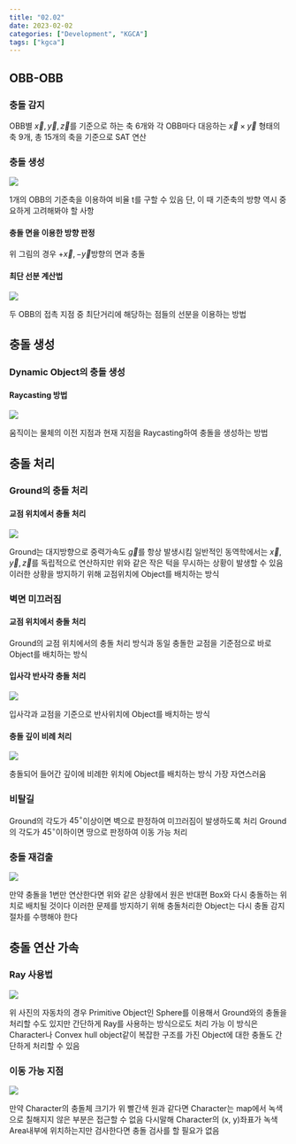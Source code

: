 ```yaml
---
title: "02.02"
date: 2023-02-02
categories: ["Development", "KGCA"]
tags: ["kgca"]
---
```

## OBB-OBB

### 충돌 감지
OBB별 $\vec{x}, \vec{y}, \vec{z}$를 기준으로 하는 축 6개와 각 OBB마다 대응하는 $\vec{x} \times \vec{y}$ 형태의 축 9개, 총 15개의 축을 기준으로 SAT 연산

### 충돌 생성

![](/images/3b003a2e-613f-420c-9664-28da2008f946-image.PNG)

1개의 OBB의 기준축을 이용하여 비율 t를 구할 수 있음
단, 이 때 기준축의 방향 역시 중요하게 고려해봐야 할 사항
#### 충돌 면을 이용한 방향 판정
위 그림의 경우 $+\vec{x}, -\vec{y}$방향의 면과 충돌
#### 최단 선분 계산법

![](/images/29519b1b-92ad-48b1-ae0d-e819179afcfd-image.PNG)

두 OBB의 접촉 지점 중 최단거리에 해당하는 점들의 선분을 이용하는 방법

## 충돌 생성
### Dynamic Object의 충돌 생성
#### Raycasting 방법

![](/images/3e93d03b-0443-4641-b722-32cef4a0f660-image.PNG)

움직이는 물체의 이전 지점과 현재 지점을 Raycasting하여 충돌을 생성하는 방법

## 충돌 처리
### Ground의 충돌 처리
#### 교점 위치에서 충돌 처리

![](/images/72ebc052-435a-473a-a93d-9b274ebba615-image.PNG)

Ground는 대지방향으로 중력가속도 $\vec{g}$를 항상 발생시킴
일반적인 동역학에서는 $\vec{x}, \vec{y}, \vec{z}$를 독립적으로 연산하지만 위와 같은 작은 턱을 무시하는 상황이 발생할 수 있음
이러한 상황을 방지하기 위해 교점위치에 Object를 배치하는 방식

### 벽면 미끄러짐
#### 교점 위치에서 충돌 처리
Ground의 교점 위치에서의 충돌 처리 방식과 동일
충돌한 교점을 기준점으로 바로 Object를 배치하는 방식

#### 입사각 반사각 충돌 처리

![](/images/db84afa9-c7f4-402e-bfa2-3b43b86910ee-image.PNG)

입사각과 교점을 기준으로 반사위치에 Object를 배치하는 방식

#### 충돌 깊이 비례 처리

![](/images/d5caae9e-c3ed-45a5-a1ef-d356706797ce-image.PNG)

충돌되어 들어간 깊이에 비례한 위치에 Object를 배치하는 방식
가장 자연스러움

### 비탈길
Ground의 각도가 $45^\circ$이상이면 벽으로 판정하여 미끄러짐이 발생하도록 처리
Ground의 각도가 $45^\circ$이하이면 땅으로 판정하여 이동 가능 처리

### 충돌 재검출

![](/images/361eba60-1cb7-4a9f-b17d-eb501740a2a0-image.PNG)

만약 충돌을 1번만 연산한다면 위와 같은 상황에서 원은 반대편 Box와 다시 충돌하는 위치로 배치될 것이다
이러한 문제를 방지하기 위해 충돌처리한 Object는 다시 충돌 감지 절차를 수행해야 한다

## 충돌 연산 가속
### Ray 사용법

![](/images/1efea76f-ab03-427f-8011-574d58f5559d-image.PNG)

위 사진의 자동차의 경우 Primitive Object인 Sphere를 이용해서 Ground와의 충돌을 처리할 수도 있지만 간단하게 Ray를 사용하는 방식으로도 처리 가능
이 방식은 Character나 Convex hull object같이 복잡한 구조를 가진 Object에 대한 충돌도 간단하게 처리할 수 있음
### 이동 가능 지점

![](/images/14fb1c28-9ad0-4795-9758-2f77c984cf34-image.PNG)

만약 Character의 충돌체 크기가 위 빨간색 원과 같다면 Character는 map에서 녹색으로 칠해지지 않은 부분은 접근할 수 없음
다시말해 Character의 (x, y)좌표가 녹색 Area내부에 위치하는지만 검사한다면 충돌 검사를 할 필요가 없음